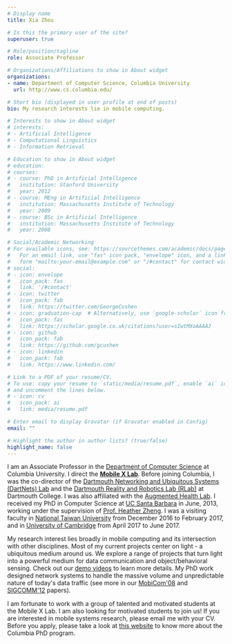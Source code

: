 ```yaml
---
# Display name
title: Xia Zhou

# Is this the primary user of the site?
superuser: true

# Role/position/tagline
role: Associate Professor 

# Organizations/Affiliations to show in About widget
organizations:
- name: Department of Computer Science, Columbia University
  url: http://www.cs.columbia.edu/

# Short bio (displayed in user profile at end of posts)
bio: My research interests lie in mobile computing.

# Interests to show in About widget
# interests:
# - Artificial Intelligence
# - Computational Linguistics
# - Information Retrieval

# Education to show in About widget
# education:
# courses:
# - course: PhD in Artificial Intelligence
#   institution: Stanford University
#   year: 2012
# - course: MEng in Artificial Intelligence
#   institution: Massachusetts Institute of Technology
#   year: 2009
# - course: BSc in Artificial Intelligence
#   institution: Massachusetts Institute of Technology
#   year: 2008

# Social/Academic Networking
# For available icons, see: https://sourcethemes.com/academic/docs/page-builder/#icons
#   For an email link, use "fas" icon pack, "envelope" icon, and a link in the
#   form "mailto:your-email@example.com" or "/#contact" for contact widget.
# social:
# - icon: envelope
#   icon_pack: fas
#   link: '/#contact'
# - icon: twitter
#   icon_pack: fab
#   link: https://twitter.com/GeorgeCushen
# - icon: graduation-cap  # Alternatively, use `google-scholar` icon from `ai` icon pack
#   icon_pack: fas
#   link: https://scholar.google.co.uk/citations?user=sIwtMXoAAAAJ
# - icon: github
#   icon_pack: fab
#   link: https://github.com/gcushen
# - icon: linkedin
#   icon_pack: fab
#   link: https://www.linkedin.com/

# Link to a PDF of your resume/CV.
# To use: copy your resume to `static/media/resume.pdf`, enable `ai` icons in `params.toml`, 
# and uncomment the lines below.
# - icon: cv
#   icon_pack: ai
#   link: media/resume.pdf

# Enter email to display Gravatar (if Gravatar enabled in Config)
email: ""

# Highlight the author in author lists? (true/false)
highlight_name: false
---
```


I am an Associate Professor in the [Department of Computer Science](https://www.cs.columbia.edu/) at Columbia University. I direct the [**Mobile X Lab**](). Before joining Columbia, I was the co-director of the [Dartmouth Networking and Ubiquitous Systems (DartNets) Lab](http://dartnets.cs.dartmouth.edu/) and the [Dartmouth Reality and Robotics Lab (RLab)](https://rlab.cs.dartmouth.edu/) at Dartmouth College. I was also  affiliated with the [Augmented Health Lab](https://www.ah-lab.cs.dartmouth.edu/). I received my PhD in Computer Science at [UC Santa Barbara](https://www.cs.ucsb.edu/) in June, 2013, working under the supervision of [Prof. Heather Zheng](http://people.cs.uchicago.edu/~htzheng/). I was a visiting faculty in [National Taiwan University](http://www.eecs.ntu.edu.tw) from December 2016 to February 2017, and in [University of Cambridge](http://www.cl.cam.ac.uk/) from April 2017 to June 2017.

My research interest lies broadly in mobile computing and its intersection with other disciplines. Most of my current projects center on light - a ubiquitous medium around us. We explore a range of projects that turn light into a powerful medium for data communication and object/behavioral sensing. Check out our [demo videos](https://www.youtube.com/channel/UCQhj_t5VL-SnOAj24EJcwaw/videos) to learn more details. My PhD work designed network systems to handle the massive volume and unpredictable nature of today's data traffic (see more in our [MobiCom'08](http://www.cs.dartmouth.edu/~xia/papers/mobicom08_veritas.pdf) and [SIGCOMM'12](http://www.cs.dartmouth.edu/~xia/papers/sigcomm12_beam3d.pdf) papers).

I am fortunate to work with a group of talented and motivated students at the Mobile X Lab. I am also looking for motivated students to join us! If you are interested in mobile systems research, please email me with your CV. Before you apply, please take a look at [this website](https://www.cs.columbia.edu/education/phd/) to know more about the Columbia PhD program.
